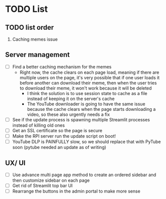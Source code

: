 # TODO List

## TODO list order
1. Caching memes issue

## Server management
- [ ] Find a better caching mechanism for the memes
    - Right now, the cache clears on each page load, meaning if there are multiple users on the page, it's very possible that if one user loads it before another can download their meme, then when the user tries to download their meme, it won't work because it will be deleted
        - I think the solution is to use session state to cache as a file instead of keeping it on the server's cache
        - The YouTube downloader is going to have the same issue because the cache clears when the page starts downloading a video, so these also urgently needs a fix
- [ ] See if the update process is spawning multiple Streamlit processes instead of killing old ones
- [ ] Get an SSL certificate so the page is secure
- [ ] Make the RPI server run the update script on boot!
- [ ] YouTube DLP is PAINFULLY slow, so we should replace that with PyTube soon (pytube needed an update as of writing)

## UX/ UI
- [ ] Use advance multi page app method to create an ordered sidebar and then customize sidebar on each page
- [ ] Get rid of Streamlit top bar UI
- [ ] Rearrange the buttons in the admin portal to make more sense